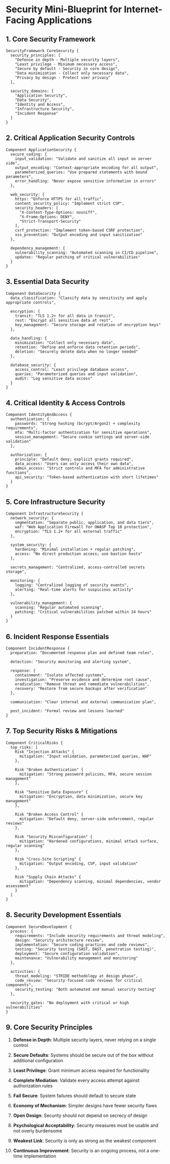 # Security Mini-Blueprint for Internet-Facing Applications

## 1. Core Security Framework

```blueprint
SecurityFramework CoreSecurity {
  security_principles: [
    "Defense in depth - Multiple security layers",
    "Least privilege - Minimum necessary access",
    "Secure by default - Security in core design",
    "Data minimization - Collect only necessary data",
    "Privacy by design - Protect user privacy"
  ],
  
  security_domains: [
    "Application Security",
    "Data Security",
    "Identity and Access",
    "Infrastructure Security",
    "Incident Response"
  ]
}
```

## 2. Critical Application Security Controls

```blueprint
Component ApplicationSecurity {
  secure_coding: {
    input_validation: "Validate and sanitize all input on server side",
    output_encoding: "Context-appropriate encoding for all output",
    parameterized_queries: "Use prepared statements with bound parameters",
    error_handling: "Never expose sensitive information in errors"
  },
  
  web_security: {
    https: "Enforce HTTPS for all traffic",
    content_security_policy: "Implement strict CSP",
    security_headers: [
      "X-Content-Type-Options: nosniff",
      "X-Frame-Options: DENY",
      "Strict-Transport-Security"
    ],
    csrf_protection: "Implement token-based CSRF protection",
    xss_prevention: "Output encoding and input sanitization"
  },
  
  dependency_management: {
    vulnerability_scanning: "Automated scanning in CI/CD pipeline",
    updates: "Regular patching of critical vulnerabilities"
  }
}
```

## 3. Essential Data Security

```blueprint
Component DataSecurity {
  data_classification: "Classify data by sensitivity and apply appropriate controls",
  
  encryption: {
    transit: "TLS 1.2+ for all data in transit",
    rest: "Encrypt all sensitive data at rest",
    key_management: "Secure storage and rotation of encryption keys"
  },
  
  data_handling: {
    minimization: "Collect only necessary data",
    retention: "Define and enforce data retention periods",
    deletion: "Securely delete data when no longer needed"
  },
  
  database_security: {
    access_control: "Least privilege database access",
    queries: "Parameterized queries and input validation",
    audit: "Log sensitive data access"
  }
}
```

## 4. Critical Identity & Access Controls

```blueprint
Component IdentityAndAccess {
  authentication: {
    passwords: "Strong hashing (bcrypt/Argon2) + complexity requirements",
    mfa: "Multi-factor authentication for sensitive operations",
    session_management: "Secure cookie settings and server-side validation"
  },
  
  authorization: {
    principle: "Default deny; explicit grants required",
    data_access: "Users can only access their own data",
    admin_access: "Strict controls and MFA for administrative functions",
    api_security: "Token-based authentication with short lifetimes"
  }
}
```

## 5. Core Infrastructure Security

```blueprint
Component InfrastructureSecurity {
  network_security: {
    segmentation: "Separate public, application, and data tiers",
    waf: "Web Application Firewall for OWASP Top 10 protection",
    encryption: "TLS 1.2+ for all external traffic"
  },
  
  system_security: {
    hardening: "Minimal installation + regular patching",
    access: "No direct production access; use bastion hosts"
  },
  
  secrets_management: "Centralized, access-controlled secrets storage",
  
  monitoring: {
    logging: "Centralized logging of security events",
    alerting: "Real-time alerts for suspicious activity"
  },
  
  vulnerability_management: {
    scanning: "Regular automated scanning",
    patching: "Critical vulnerabilities patched within 24 hours"
  }
}
```

## 6. Incident Response Essentials

```blueprint
Component IncidentResponse {
  preparation: "Documented response plan and defined team roles",
  
  detection: "Security monitoring and alerting system",
  
  response: {
    containment: "Isolate affected systems",
    investigation: "Preserve evidence and determine root cause",
    eradication: "Remove threat and remediate vulnerabilities",
    recovery: "Restore from secure backups after verification"
  },
  
  communication: "Clear internal and external communication plan",
  
  post_incident: "Formal review and lessons learned"
}
```

## 7. Top Security Risks & Mitigations

```blueprint
Component CriticalRisks {
  top_risks: [
    Risk "Injection Attacks" {
      mitigation: "Input validation, parameterized queries, WAF"
    },
    
    Risk "Broken Authentication" {
      mitigation: "Strong password policies, MFA, secure session management"
    },
    
    Risk "Sensitive Data Exposure" {
      mitigation: "Encryption, data minimization, secure key management"
    },
    
    Risk "Broken Access Control" {
      mitigation: "Default deny, server-side enforcement, regular reviews"
    },
    
    Risk "Security Misconfiguration" {
      mitigation: "Hardened configurations, minimal attack surface, regular scanning"
    },
    
    Risk "Cross-Site Scripting" {
      mitigation: "Output encoding, CSP, input validation"
    },
    
    Risk "Supply Chain Attacks" {
      mitigation: "Dependency scanning, minimal dependencies, vendor assessment"
    }
  ]
}
```

## 8. Security Development Essentials

```blueprint
Component SecureDevelopment {
  process: {
    requirements: "Include security requirements and threat modeling",
    design: "Security architecture review",
    implementation: "Secure coding practices and code reviews",
    testing: "Security testing (SAST, DAST, penetration testing)",
    deployment: "Secure configuration validation",
    maintenance: "Vulnerability management and monitoring"
  },
  
  activities: {
    threat_modeling: "STRIDE methodology at design phase",
    code_review: "Security-focused code reviews for critical components",
    security_testing: "Both automated and manual security testing"
  },
  
  security_gates: "No deployment with critical or high vulnerabilities"
}
```

## 9. Core Security Principles

1. **Defense in Depth**: Multiple security layers, never relying on a single control

2. **Secure Defaults**: Systems should be secure out of the box without additional configuration

3. **Least Privilege**: Grant minimum access required for functionality

4. **Complete Mediation**: Validate every access attempt against authorization rules

5. **Fail Secure**: System failures should default to secure state

6. **Economy of Mechanism**: Simpler designs have fewer security flaws

7. **Open Design**: Security should not depend on secrecy of design

8. **Psychological Acceptability**: Security measures must be usable and not overly burdensome

9. **Weakest Link**: Security is only as strong as the weakest component

10. **Continuous Improvement**: Security is an ongoing process, not a one-time implementation

